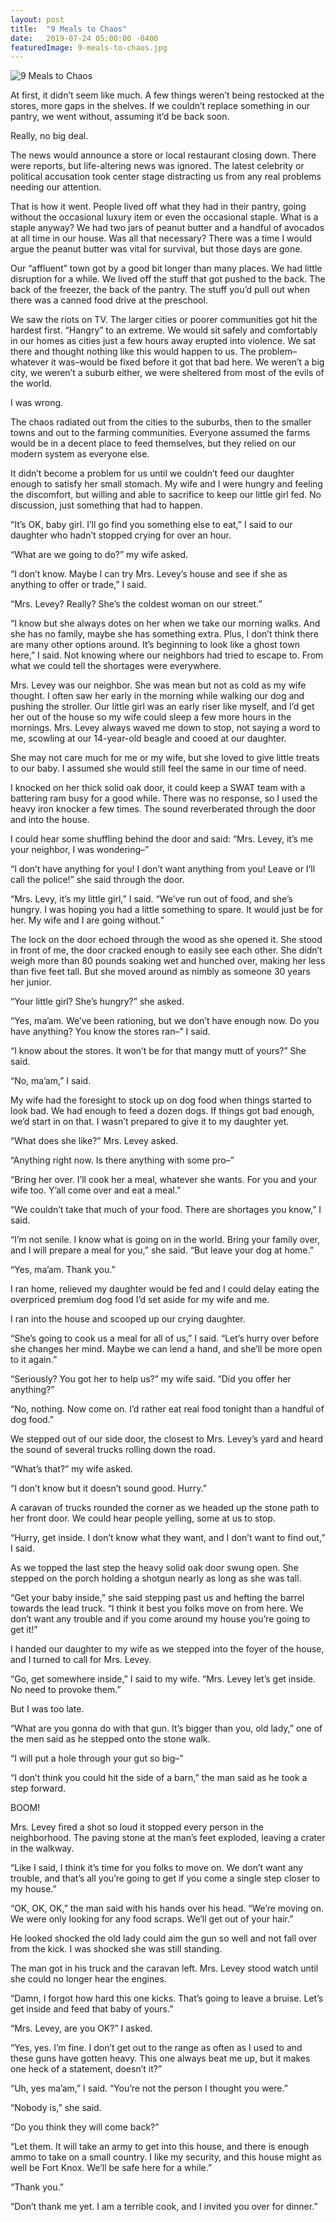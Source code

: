 ```yaml
---
layout: post
title:  "9 Meals to Chaos"
date:   2019-07-24 05:00:00 -0400
featuredImage: 9-meals-to-chaos.jpg
---
```

![9 Meals to Chaos](./9-meals-to-chaos.jpg)

At first, it didn’t seem like much. A few things weren’t being restocked at the stores, more gaps in the shelves. If we couldn’t replace something in our pantry, we went without, assuming it’d be back soon.

Really, no big deal.

The news would announce a store or local restaurant closing down. There were reports, but life-altering news was ignored. The latest celebrity or political accusation took center stage distracting us from any real problems needing our attention.

That is how it went. People lived off what they had in their pantry, going without the occasional luxury item or even the occasional staple. What is a staple anyway? We had two jars of peanut butter and a handful of avocados at all time in our house. Was all that necessary? There was a time I would argue the peanut butter was vital for survival, but those days are gone.

Our “affluent” town got by a good bit longer than many places. We had little disruption for a while. We lived off the stuff that got pushed to the back. The back of the freezer, the back of the pantry. The stuff you’d pull out when there was a canned food drive at the preschool.

We saw the riots on TV. The larger cities or poorer communities got hit the hardest first. “Hangry” to an extreme. We would sit safely and comfortably in our homes as cities just a few hours away erupted into violence. We sat there and thought nothing like this would happen to us. The problem–whatever it was–would be fixed before it got that bad here. We weren’t a big city, we weren’t a suburb either, we were sheltered from most of the evils of the world.

I was wrong.

The chaos radiated out from the cities to the suburbs, then to the smaller towns and out to the farming communities. Everyone assumed the farms would be in a decent place to feed themselves, but they relied on our modern system as everyone else.

It didn’t become a problem for us until we couldn’t feed our daughter enough to satisfy her small stomach. My wife and I were hungry and feeling the discomfort, but willing and able to sacrifice to keep our little girl fed. No discussion, just something that had to happen.

“It’s OK, baby girl. I’ll go find you something else to eat,” I said to our daughter who hadn’t stopped crying for over an hour.

“What are we going to do?” my wife asked.

“I don’t know. Maybe I can try Mrs. Levey’s house and see if she as anything to offer or trade,” I said.

“Mrs. Levey? Really? She’s the coldest woman on our street.”

“I know but she always dotes on her when we take our morning walks. And she has no family, maybe she has something extra. Plus, I don’t think there are many other options around. It’s beginning to look like a ghost town here,” I said. Not knowing where our neighbors had tried to escape to. From what we could tell the shortages were everywhere.

Mrs. Levey was our neighbor. She was mean but not as cold as my wife thought. I often saw her early in the morning while walking our dog and pushing the stroller. Our little girl was an early riser like myself, and I’d get her out of the house so my wife could sleep a few more hours in the mornings. Mrs. Levey always waved me down to stop, not saying a word to me, scowling at our 14-year-old beagle and cooed at our daughter.

She may not care much for me or my wife, but she loved to give little treats to our baby. I assumed she would still feel the same in our time of need.

I knocked on her thick solid oak door, it could keep a SWAT team with a battering ram busy for a good while. There was no response, so I used the heavy iron knocker a few times. The sound reverberated through the door and into the house.

I could hear some shuffling behind the door and said: “Mrs. Levey, it’s me your neighbor, I was wondering–”

“I don’t have anything for you! I don’t want anything from you! Leave or I’ll call the police!” she said through the door.

“Mrs. Levy, it’s my little girl,” I said. “We’ve run out of food, and she’s hungry. I was hoping you had a little something to spare. It would just be for her. My wife and I are going without.”

The lock on the door echoed through the wood as she opened it. She stood in front of me, the door cracked enough to easily see each other. She didn’t weigh more than 80 pounds soaking wet and hunched over, making her less than five feet tall. But she moved around as nimbly as someone 30 years her junior.

“Your little girl? She’s hungry?” she asked.

“Yes, ma’am. We’ve been rationing, but we don’t have enough now. Do you have anything? You know the stores ran–” I said.

“I know about the stores. It won’t be for that mangy mutt of yours?” She said.

“No, ma’am,” I said.

My wife had the foresight to stock up on dog food when things started to look bad. We had enough to feed a dozen dogs. If things got bad enough, we’d start in on that. I wasn’t prepared to give it to my daughter yet.

“What does she like?” Mrs. Levey asked.

“Anything right now. Is there anything with some pro–”

“Bring her over. I’ll cook her a meal, whatever she wants. For you and your wife too. Y’all come over and eat a meal.”

“We couldn’t take that much of your food. There are shortages you know,” I said.

“I’m not senile. I know what is going on in the world. Bring your family over, and I will prepare a meal for you,” she said. “But leave your dog at home.”

“Yes, ma’am. Thank you.”

I ran home, relieved my daughter would be fed and I could delay eating the overpriced premium dog food I’d set aside for my wife and me.

I ran into the house and scooped up our crying daughter.

“She’s going to cook us a meal for all of us,” I said. “Let’s hurry over before she changes her mind. Maybe we can lend a hand, and she’ll be more open to it again.”

“Seriously? You got her to help us?” my wife said. “Did you offer her anything?”

“No, nothing. Now come on. I’d rather eat real food tonight than a handful of dog food.”

We stepped out of our side door, the closest to Mrs. Levey’s yard and heard the sound of several trucks rolling down the road.

“What’s that?” my wife asked.

“I don’t know but it doesn’t sound good. Hurry.”

A caravan of trucks rounded the corner as we headed up the stone path to her front door. We could hear people yelling, some at us to stop.

“Hurry, get inside. I don’t know what they want, and I don’t want to find out,” I said.

As we topped the last step the heavy solid oak door swung open. She stepped on the porch holding a shotgun nearly as long as she was tall.

“Get your baby inside,” she said stepping past us and hefting the barrel towards the lead truck. “I think it best you folks move on from here. We don’t want any trouble and if you come around my house you’re going to get it!”

I handed our daughter to my wife as we stepped into the foyer of the house, and I turned to call for Mrs. Levey.

“Go, get somewhere inside,” I said to my wife. “Mrs. Levey let’s get inside. No need to provoke them.”

But I was too late.

“What are you gonna do with that gun. It’s bigger than you, old lady,” one of the men said as he stepped onto the stone walk.

“I will put a hole through your gut so big–”

“I don’t think you could hit the side of a barn,” the man said as he took a step forward.

BOOM!

Mrs. Levey fired a shot so loud it stopped every person in the neighborhood. The paving stone at the man’s feet exploded, leaving a crater in the walkway.

“Like I said, I think it’s time for you folks to move on. We don’t want any trouble, and that’s all you’re going to get if you come a single step closer to my house.”

“OK, OK, OK,” the man said with his hands over his head. “We’re moving on. We were only looking for any food scraps. We’ll get out of your hair.”

He looked shocked the old lady could aim the gun so well and not fall over from the kick. I was shocked she was still standing.

The man got in his truck and the caravan left. Mrs. Levey stood watch until she could no longer hear the engines.

“Damn, I forgot how hard this one kicks. That’s going to leave a bruise. Let’s get inside and feed that baby of yours.”

“Mrs. Levey, are you OK?” I asked.

“Yes, yes. I’m fine. I don’t get out to the range as often as I used to and these guns have gotten heavy. This one always beat me up, but it makes one heck of a statement, doesn’t it?”

“Uh, yes ma’am,” I said. “You’re not the person I thought you were.”

“Nobody is,” she said.

“Do you think they will come back?”

“Let them. It will take an army to get into this house, and there is enough ammo to take on a small country. I like my security, and this house might as well be Fort Knox. We’ll be safe here for a while.”

“Thank you.”

“Don’t thank me yet. I am a terrible cook, and I invited you over for dinner.”